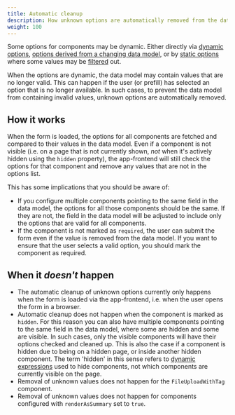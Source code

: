 ```yaml
---
title: Automatic cleanup
description: How unknown options are automatically removed from the data model
weight: 100
---
```


Some options for components may be dynamic. Either directly via [dynamic options](/en/altinn-studio/v8/guides/development/options/sources/dynamic/),
[options derived from a changing data model](/en/altinn-studio/v8/guides/development/options/sources/from-data-model/), or by [static options](/en/altinn-studio/v8/guides/development/options/sources/static/)
where some values may be [filtered](/en/altinn-studio/v8/guides/development/options/functionality/filtering/) out.

When the options are dynamic, the data model may contain values that are no longer valid. This can happen if the user
(or prefill) has selected an option that is no longer available. In such cases, to prevent the data model from containing
invalid values, unknown options are automatically removed.

## How it works

When the form is loaded, the options for all components are fetched and compared to their values in the data model. Even
if a component is not visible (i.e. on a page that is not currently shown, _not_ when it's
actively hidden using the `hidden` property), the app-frontend will still
check the options for that component and remove any values that are not in the options list.

This has some implications that you should be aware of:
- If you configure multiple components pointing to the same field in the data model, the options for all those components
  should be the same. If they are not, the field in the data model will be adjusted to include only the options that
  are valid for all components.
- If the component is not marked as `required`, the user can submit the form even if the value is removed from the data
  model. If you want to ensure that the user selects a valid option, you should mark the component as required.

## When it _doesn't_ happen

- The automatic cleanup of unknown options currently only happens when the form is loaded via the app-frontend,
  i.e. when the user opens the form in a browser.
- Automatic cleanup does not happen when the component is marked as `hidden`. For this reason you can also have
  multiple components pointing to the same field in the data model, where some are hidden and some are visible. In such
  cases, only the visible components will have their options checked and cleaned up. This is also the case if a component
  is hidden due to being on a hidden page, or inside another hidden component. The term 'hidden' in this sense refers to
  [dynamic expressions](/en/altinn-studio/v8/guides/development/dynamics/) used to hide components, not which components are currently visible on
  the page.
- Removal of unknown values does not happen for the `FileUploadWithTag` component.
- Removal of unknown values does not happen for components configured with `renderAsSummary` set to `true`.